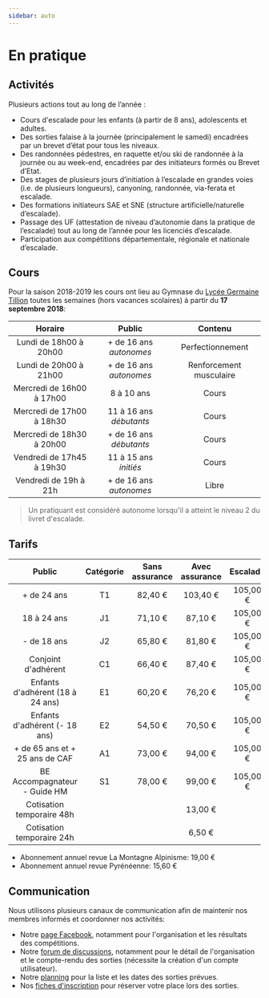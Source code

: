```yaml
---
sidebar: auto
---
```


# En pratique

## Activités

Plusieurs actions tout au long de l’année :
* Cours d'escalade pour les enfants (à partir de 8 ans), adolescents et adultes.
* Des sorties falaise à la journée (principalement le samedi) encadrées par un brevet d’état pour tous les niveaux.
* Des randonnées pédestres, en raquette et/ou ski de randonnée à la journée ou au week-end, encadrées par des initiateurs formés ou Brevet d’Etat.
* Des stages de plusieurs jours d’initiation à l’escalade en grandes voies (i.e. de plusieurs longueurs), canyoning, randonnée, via-ferata et escalade.
* Des formations initiateurs SAE et SNE (structure artificielle/naturelle d’escalade).
* Passage des UF (attestation de niveau d’autonomie dans la pratique de l’escalade) tout au long de l’année pour les licenciés d’escalade.
* Participation aux compétitions départementale, régionale et nationale d’escalade.

## Cours

Pour la saison 2018-2019 les cours ont lieu au Gymnase du [Lycée Germaine Tillion](https://www.google.fr/maps?q=Lyc%C3%A9e+Germaine+Tillion+1+rue+du+Campus+Jean+Durand+11493+Castelnaudary&rlz=1C1CHBF_frFR774FR774&um=1&ie=UTF-8&sa=X&ved=2ahUKEwjD3c7q2e7aAhXLK8AKHasbAkkQ_AUoAXoECAAQAw) toutes les semaines (hors vacances scolaires) à partir du **17 septembre 2018**:

| Horaire | Public | Contenu |
| :---: | :---: | :---: |
| Lundi de 18h00 à 20h00 | + de 16 ans *autonomes* | Perfectionnement |
| Lundi de 20h00 à 21h00 | + de 16 ans *autonomes* | Renforcement musculaire |
| Mercredi de 16h00 à 17h00 | 8 à 10 ans | Cours |
| Mercredi de 17h00 à 18h30 | 11 à 16 ans *débutants* | Cours |
| Mercredi de 18h30 à 20h00 | + de 16 ans *débutants* | Cours |
| Vendredi de 17h45 à 19h30 | 11 à 15 ans *initiés* | Cours |
| Vendredi de 19h à 21h | + de 16 ans *autonomes* | Libre |

> Un pratiquant est considéré autonome lorsqu'il a atteint le niveau 2 du livret d'escalade.

## Tarifs

Public | Catégorie | Sans assurance | Avec assurance | Escalade | Total avec assurance |
| :---: | :---: | :---: | :---: | :---: | :---: |
+ de 24 ans | T1 | 82,40 € | 103,40 € | 105,00 € | 208,40 € |
18 à 24 ans | J1 | 71,10 € |87,10 € |105,00 € | 192,10 € |
- de 18 ans | J2 | 65,80 € |81,80 € |105,00 € | 186,80 € |
Conjoint d'adhérent | C1 | 66,40 € |87,40 € |105,00 € | 192,40 € |
Enfants d'adhérent (18 à 24 ans) | E1 | 60,20 € | 76,20 € | 105,00 € | 181,20 € |
Enfants d'adhérent (- 18 ans) | E2 | 54,50 € | 70,50 € | 105,00 € | 175,50 € |
+ de 65 ans et + 25 ans de CAF | A1 | 73,00 € | 94,00 € | 105,00 € | 199,00 € |
BE Accompagnateur - Guide HM | S1 | 78,00 € | 99,00 € | 105,00 € | 204,00 € |
Cotisation temporaire 48h |  |  | 13,00 € |
Cotisation temporaire 24h |  |  | 6,50 € |

* Abonnement annuel revue La Montagne Alpinisme: 19,00 €
* Abonnement annuel revue Pyrénéenne: 15,60 €


## Communication

Nous utilisons plusieurs canaux de communication afin de maintenir nos membres informés et coordonner nos activités:
* Notre [page Facebook](https://www.facebook.com/Club-Nature-Aventure-1590487804525243/), notamment pour l'organisation et les résultats des compétitions.
* Notre [forum de discussions](http://escalade-rando.forumactif.org/), notamment pour le détail de l'organisation et le compte-rendu des sorties (nécessite la création d'un compte utilisateur).
* Notre [planning](https://docs.google.com/spreadsheet/ccc?key=0Am9JDx3KFFPCdElwZmRSQmFuaW0tSmZmY21iRG04bmc&usp=drive_web#gid=0) pour la liste et les dates des sorties prévues.
* Nos [fiches d'inscription](https://docs.google.com/spreadsheet/ccc?key=0Am9JDx3KFFPCdHZGYWNLU0tlQTVKbVdrems1cllEclE#gid=0) pour réserver votre place lors des sorties.




